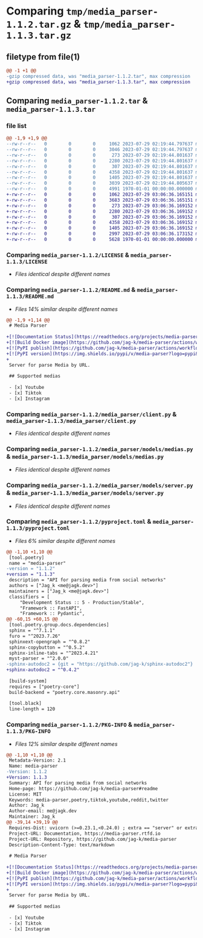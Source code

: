 # Comparing `tmp/media_parser-1.1.2.tar.gz` & `tmp/media_parser-1.1.3.tar.gz`

## filetype from file(1)

```diff
@@ -1 +1 @@
-gzip compressed data, was "media_parser-1.1.2.tar", max compression
+gzip compressed data, was "media_parser-1.1.3.tar", max compression
```

## Comparing `media_parser-1.1.2.tar` & `media_parser-1.1.3.tar`

### file list

```diff
@@ -1,9 +1,9 @@
--rw-r--r--   0        0        0     1062 2023-07-29 02:19:44.797637 media_parser-1.1.2/LICENSE
--rw-r--r--   0        0        0     3046 2023-07-29 02:19:44.797637 media_parser-1.1.2/README.md
--rw-r--r--   0        0        0      273 2023-07-29 02:19:44.801637 media_parser-1.1.2/media_parser/__init__.py
--rw-r--r--   0        0        0     2280 2023-07-29 02:19:44.801637 media_parser-1.1.2/media_parser/client.py
--rw-r--r--   0        0        0      307 2023-07-29 02:19:44.801637 media_parser-1.1.2/media_parser/models/__init__.py
--rw-r--r--   0        0        0     4358 2023-07-29 02:19:44.801637 media_parser-1.1.2/media_parser/models/medias.py
--rw-r--r--   0        0        0     1405 2023-07-29 02:19:44.801637 media_parser-1.1.2/media_parser/models/server.py
--rw-r--r--   0        0        0     3039 2023-07-29 02:19:44.805637 media_parser-1.1.2/pyproject.toml
--rw-r--r--   0        0        0     4991 1970-01-01 00:00:00.000000 media_parser-1.1.2/PKG-INFO
+-rw-r--r--   0        0        0     1062 2023-07-29 03:06:36.165151 media_parser-1.1.3/LICENSE
+-rw-r--r--   0        0        0     3683 2023-07-29 03:06:36.165151 media_parser-1.1.3/README.md
+-rw-r--r--   0        0        0      273 2023-07-29 03:06:36.169152 media_parser-1.1.3/media_parser/__init__.py
+-rw-r--r--   0        0        0     2280 2023-07-29 03:06:36.169152 media_parser-1.1.3/media_parser/client.py
+-rw-r--r--   0        0        0      307 2023-07-29 03:06:36.169152 media_parser-1.1.3/media_parser/models/__init__.py
+-rw-r--r--   0        0        0     4358 2023-07-29 03:06:36.169152 media_parser-1.1.3/media_parser/models/medias.py
+-rw-r--r--   0        0        0     1405 2023-07-29 03:06:36.169152 media_parser-1.1.3/media_parser/models/server.py
+-rw-r--r--   0        0        0     2997 2023-07-29 03:06:36.173152 media_parser-1.1.3/pyproject.toml
+-rw-r--r--   0        0        0     5628 1970-01-01 00:00:00.000000 media_parser-1.1.3/PKG-INFO
```

### Comparing `media_parser-1.1.2/LICENSE` & `media_parser-1.1.3/LICENSE`

 * *Files identical despite different names*

### Comparing `media_parser-1.1.2/README.md` & `media_parser-1.1.3/README.md`

 * *Files 14% similar despite different names*

```diff
@@ -1,9 +1,14 @@
 # Media Parser
 
+[![Documentation Status](https://readthedocs.org/projects/media-parser/badge/?version=latest)](https://media-parser.readthedocs.io/?badge=latest)
+[![Build Docker image](https://github.com/jag-k/media-parser/actions/workflows/docker-image.yml/badge.svg)](https://github.com/jag-k/media-parser/actions/workflows/docker-image.yml)
+[![PyPI publish](https://github.com/jag-k/media-parser/actions/workflows/pypi-publish.yml/badge.svg)](https://github.com/jag-k/media-parser/actions/workflows/pypi-publish.yml)
+[![PyPI version](https://img.shields.io/pypi/v/media-parser?logo=pypi&label=media-parser)](https://pypi.org/project/media-parsers/)
+
 Server for parse Media by URL.
 
 ## Supported medias
 
 - [x] Youtube
 - [x] Tiktok
 - [x] Instagram
```

### Comparing `media_parser-1.1.2/media_parser/client.py` & `media_parser-1.1.3/media_parser/client.py`

 * *Files identical despite different names*

### Comparing `media_parser-1.1.2/media_parser/models/medias.py` & `media_parser-1.1.3/media_parser/models/medias.py`

 * *Files identical despite different names*

### Comparing `media_parser-1.1.2/media_parser/models/server.py` & `media_parser-1.1.3/media_parser/models/server.py`

 * *Files identical despite different names*

### Comparing `media_parser-1.1.2/pyproject.toml` & `media_parser-1.1.3/pyproject.toml`

 * *Files 6% similar despite different names*

```diff
@@ -1,10 +1,10 @@
 [tool.poetry]
 name = "media-parser"
-version = "1.1.2"
+version = "1.1.3"
 description = "API for parsing media from social networks"
 authors = ["Jag_k <me@jagk.dev>"]
 maintainers = ["Jag_k <me@jagk.dev>"]
 classifiers = [
     "Development Status :: 5 - Production/Stable",
     "Framework :: FastAPI",
     "Framework :: Pydantic",
@@ -60,15 +60,15 @@
 [tool.poetry.group.docs.dependencies]
 sphinx = "^7.1.1"
 furo = "^2023.7.26"
 sphinxext-opengraph = "^0.8.2"
 sphinx-copybutton = "^0.5.2"
 sphinx-inline-tabs = "^2023.4.21"
 myst-parser = "^2.0.0"
-sphinx-autodoc2 = {git = "https://github.com/jag-k/sphinx-autodoc2"}
+sphinx-autodoc2 = "^0.4.2"
 
 [build-system]
 requires = ["poetry-core"]
 build-backend = "poetry.core.masonry.api"
 
 [tool.black]
 line-length = 120
```

### Comparing `media_parser-1.1.2/PKG-INFO` & `media_parser-1.1.3/PKG-INFO`

 * *Files 12% similar despite different names*

```diff
@@ -1,10 +1,10 @@
 Metadata-Version: 2.1
 Name: media-parser
-Version: 1.1.2
+Version: 1.1.3
 Summary: API for parsing media from social networks
 Home-page: https://github.com/jag-k/media-parser#readme
 License: MIT
 Keywords: media-parser,poetry,tiktok,youtube,reddit,twitter
 Author: Jag_k
 Author-email: me@jagk.dev
 Maintainer: Jag_k
@@ -39,14 +39,19 @@
 Requires-Dist: uvicorn (>=0.23.1,<0.24.0) ; extra == "server" or extra == "all"
 Project-URL: Documentation, https://media-parser.rtfd.io
 Project-URL: Repository, https://github.com/jag-k/media-parser
 Description-Content-Type: text/markdown
 
 # Media Parser
 
+[![Documentation Status](https://readthedocs.org/projects/media-parser/badge/?version=latest)](https://media-parser.readthedocs.io/?badge=latest)
+[![Build Docker image](https://github.com/jag-k/media-parser/actions/workflows/docker-image.yml/badge.svg)](https://github.com/jag-k/media-parser/actions/workflows/docker-image.yml)
+[![PyPI publish](https://github.com/jag-k/media-parser/actions/workflows/pypi-publish.yml/badge.svg)](https://github.com/jag-k/media-parser/actions/workflows/pypi-publish.yml)
+[![PyPI version](https://img.shields.io/pypi/v/media-parser?logo=pypi&label=media-parser)](https://pypi.org/project/media-parsers/)
+
 Server for parse Media by URL.
 
 ## Supported medias
 
 - [x] Youtube
 - [x] Tiktok
 - [x] Instagram
```

